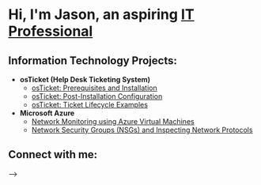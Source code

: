 <h1>Hi, I'm Jason, an aspiring <a href="https://www.linkedin.com/in/jason-huyck-01ba59246/">IT Professional</a></h1>

<h2> Information Technology Projects:</h2>

- <b>osTicket (Help Desk Ticketing System)</b>
  - [osTicket: Prerequisites and Installation](https://github.com/jasonpaulhuyck/osticket-prereqs)
  - [osTicket: Post-Installation Configuration](https://github.com/jasonpaulhuyck/osTicket-post-install-config)
  - [osTicket: Ticket Lifecycle Examples](https://github.com/jasonpaulhuyck/osTicket-ticket-lifecycle)
- <b>Microsoft Azure</b>
  - [Network Monitoring using Azure Virtual Machines](https://github.com/jasonpaulhuyck/configure-ad)
  - [Network Security Groups (NSGs) and Inspecting Network Protocols](https://github.com/jasonpaulhuyck/azure-network-protocols)

<h2>Connect with me:</h2>



-->
